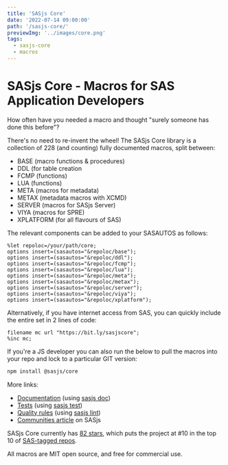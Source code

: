 ```yaml
---
title: 'SASjs Core'
date: '2022-07-14 09:00:00'
path: '/sasjs-core/'
previewImg: '../images/core.png'
tags:
  - sasjs-core
  - macros
---
```


# SASjs Core - Macros for SAS Application Developers

How often have you needed a macro and thought "surely someone has done this before"?

There's no need to re-invent the wheel!  The SASjs Core library is a collection of 228 (and counting) fully documented macros, split between:

* BASE (macro functions & procedures)
* DDL (for table creation
* FCMP (functions)
* LUA (functions)
* META (macros for metadata)
* METAX (metadata macros with XCMD)
* SERVER (macros for SASjs Server)
* VIYA (macros for SPRE)
* XPLATFORM (for all flavours of SAS)

The relevant components can be added to your SASAUTOS as follows:

```sas
%let repoloc=/your/path/core;
options insert=(sasautos="&repoloc/base");
options insert=(sasautos="&repoloc/ddl");
options insert=(sasautos="&repoloc/fcmp");
options insert=(sasautos="&repoloc/lua");
options insert=(sasautos="&repoloc/meta");
options insert=(sasautos="&repoloc/metax");
options insert=(sasautos="&repoloc/server");
options insert=(sasautos="&repoloc/viya");
options insert=(sasautos="&repoloc/xplatform");
```

Alternatively, if you have internet access from SAS, you can quickly include the entire set in 2 lines of code:

```sas
filename mc url "https://bit.ly/sasjscore";
%inc mc;
```

If you're a JS developer you can also run the below to pull the macros into your repo and lock to a particular GIT version:

```bash
npm install @sasjs/core
```

More links:

* [Documentation](https://core.sasjs.io) (using [sasjs doc](https://cli.sasjs.io/doc/))
* [Tests](https://core.sasjs.io/dir_59425e443f801f1f2fd8bbe4959a3ccf.html) (using [sasjs test](https://cli.sasjs.io/test/))
* [Quality rules](https://github.com/sasjs/core/blob/main/.sasjslint) (using [sasjs lint](https://cli.sasjs.io/lint/))
* [Communities article](https://blogs.sas.com/content/sgf/2022/02/16/sas-open-source-treasures-from-around-the-world-sasjs/) on SASjs

SASjs Core currently has [82 stars](https://github.com/sasjs/core#star-gazing), which puts the project at #10 in the top 10 of [SAS-tagged repos](https://github.com/sasjs/core).

All macros are MIT open source, and free for commercial use.
